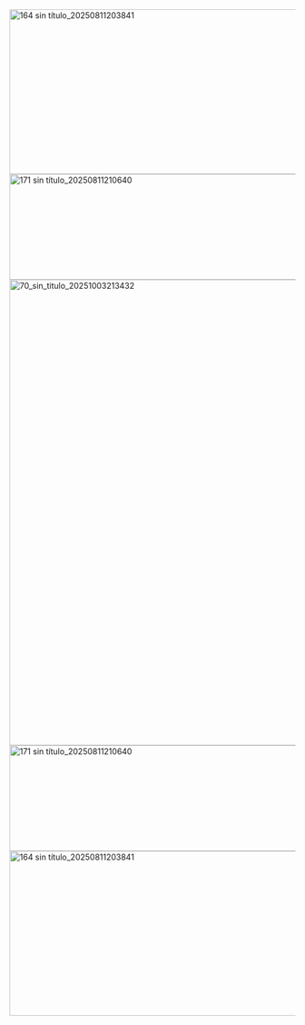 <img width="1280" height="290" alt="164 sin título_20250811203841" src="https://github.com/user-attachments/assets/2428bcbd-9d76-4caf-b598-b7678b50eb9d" />
<img width="1280" height="186" alt="171 sin título_20250811210640" src="https://github.com/user-attachments/assets/71f7213f-54df-4f3b-ae97-e8ec42fef764" />
<img width="1295" height="820" alt="70_sin_titulo_20251003213432" src="https://github.com/user-attachments/assets/bf1cc84f-787a-497d-9e11-3ca7f997adfe" />
<img width="1280" height="186" alt="171 sin título_20250811210640" src="https://github.com/user-attachments/assets/f032c1c8-0a6d-4e1e-9dbe-6112db9002e0" />
<img width="1280" height="290" alt="164 sin título_20250811203841" src="https://github.com/user-attachments/assets/2428bcbd-9d76-4caf-b598-b7678b50eb9d" />

